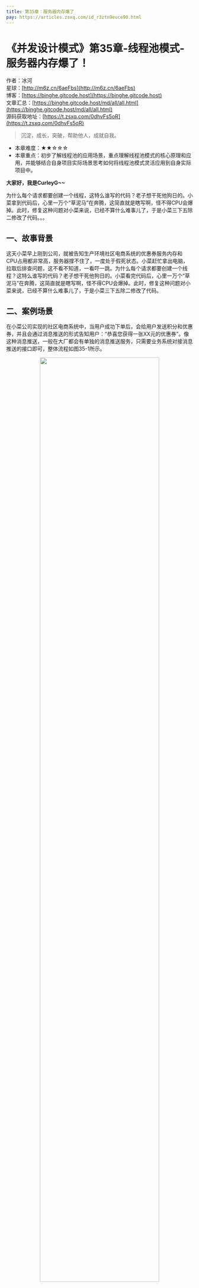 ```yaml
---
title: 第35章：服务器内存爆了
pay: https://articles.zsxq.com/id_r3ztn9euce90.html
---
```


# 《并发设计模式》第35章-线程池模式-服务器内存爆了！

作者：冰河
<br/>星球：[http://m6z.cn/6aeFbs](http://m6z.cn/6aeFbs)
<br/>博客：[https://binghe.gitcode.host](https://binghe.gitcode.host)
<br/>文章汇总：[https://binghe.gitcode.host/md/all/all.html](https://binghe.gitcode.host/md/all/all.html)
<br/>源码获取地址：[https://t.zsxq.com/0dhvFs5oR](https://t.zsxq.com/0dhvFs5oR)

> 沉淀，成长，突破，帮助他人，成就自我。

* 本章难度：★★☆☆☆
* 本章重点：初步了解线程池的应用场景，重点理解线程池模式的核心原理和应用，并能够结合自身项目实际场景思考如何将线程池模式灵活应用到自身实际项目中。

**大家好，我是CurleyG~~**

为什么每个请求都要创建一个线程，这特么谁写的代码？老子想干死他狗日的。小菜拿到代码后，心里一万个“草泥马”在奔腾，这简直就是瞎写啊，怪不得CPU会爆掉。此时，修复这种问题对小菜来说，已经不算什么难事儿了，于是小菜三下五除二修改了代码。。。

## 一、故事背景

这天小菜早上刚到公司，就被告知生产环境社区电商系统的优惠券服务内存和CPU占用都非常高，服务器撑不住了，一度处于假死状态。小菜赶忙拿出电脑，拉取后排查问题，这不看不知道，一看吓一跳。为什么每个请求都要创建一个线程？这特么谁写的代码？老子想干死他狗日的。小菜看完代码后，心里一万个“草泥马”在奔腾，这简直就是瞎写啊，怪不得CPU会爆掉。此时，修复这种问题对小菜来说，已经不算什么难事儿了，于是小菜三下五除二修改了代码。

## 二、案例场景

在小菜公司实现的社区电商系统中，当用户成功下单后，会给用户发送积分和优惠券，并且会通过消息推送的形式告知用户：“恭喜您获得一张XX元的优惠券”。像这种消息推送，一般在大厂都会有单独的消息推送服务，只需要业务系统对接消息推送的接口即可，整体流程如图35-1所示。

<div align="center">
    <img src="https://binghe.gitcode.host/assets/images/core/concurrent/2023-10-22-001.png?raw=true" width="80%">
    <br/>
</div>

可以看到，忽略掉技术实现的技术，在社区电商项目中，消息推送的流程还是比较简单的。当订单服务调用支付服务发起支付请求，支付服务支付成功后，会回调订单服务的接口来同步支付状态，或者订单服务会调用支付服务的接口查询支付状态，如果支付成功，则订单服务会调用积分服务和优惠劵服务向用户对应的账户增加积分和优惠券，增加积分和优惠券成功后，就会调用消息推送服务，向用户的手机APP推送消息通知。

如果是让你设计和开发这个推送消息服务的流程，你会怎么设计呢？其实，大家不难想到，推送消息大部分场景下都是调用第三方推送服务，或者公司专门的消息推送服务，这就涉及到网络交互的问题，网络本身就是不稳定的，如果是同步调用的话，那性能肯定就比较低，如果下单的用户比较多，那性能问题就会更加突出了。再加上给用户推送消息通知，对于整个交易链路来说，其实并不是太核心的业务。所以，我们可以对消息推送服务进行异步化设计，没错，小菜所在的公司也是这么做的，不过在具体的实现过程中，每条消息都会开启一个新的线程向客户端进行推送，如图35-2所示。

<div align="center">
    <img src="https://binghe.gitcode.host/assets/images/core/concurrent/2023-10-22-002.png?raw=true" width="80%">
    <br/>
</div>

这种只要有用户下单支付成功后了，为用户增加积分和优惠券成功，就创建一个线程为用户推送消息的方式可行吗？我们继续分析。

## 三、代码复现

这里，为了更好的让小伙伴们在脑海中复现出代码的执行逻辑，这里，我们就模拟一个简单的代码案例，主要就是模拟实现每条消息使用一个线程来进行推送。具体代码的实现步骤如下所示。

## 查看全文

加入[冰河技术](http://m6z.cn/6aeFbs)知识星球，解锁完整技术文章与完整代码
